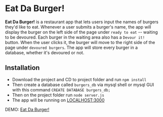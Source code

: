 # Eat Da Burger!
**Eat Da Burger!** is a restaurant app that lets users input the names of burgers they'd like to eat. Whenever a user submits a burger's name, the app will display the burger on the left side of the page under `ready to eat` -- waiting to be devoured. Each burger in the waiting area also has a `Devour it!` button. When the user clicks it, the burger will move to the right side of the page under `devoured burgers`. The app will store every burger in a database, whether it's devoured or not.

## Installation
* Download the project and CD to project folder and run ```npm install```
* Then create a database called ```burgers_db``` via mysql shell or mysql GUI with this command ```CREATE DATABASE burgers_db;```
* Then on the project folder run ```node server.js```
* The app will be running on [LOCALHOST:3000](http://localhost:3000)

DEMO: [Eat Da Burger!](https://burger-ucsd.herokuapp.com)
